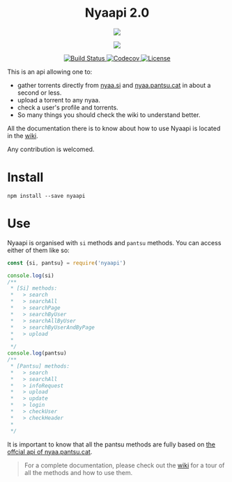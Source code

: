 <h1 align="center">Nyaapi 2.0</h1>

<p align="center">
  <a href="http://forthebadge.com/" target="_blank">
    <img src="http://forthebadge.com/images/badges/built-with-love.svg"/>
  </a>
</p>

<p align="center">
  <a href="https://standardjs.com/" target="_blank">
    <img src="https://cdn.rawgit.com/feross/standard/master/badge.svg" />
  </a>
</p>

<p align="center">
  <a href="https://travis-ci.org/Kylart/Nyaapi" target="_blank">
    <img src="https://travis-ci.org/Kylart/Nyaapi.svg?branch=master" alt="Build Status">
  </a>
  <a href="https://codecov.io/gh/Kylart/Nyaapi" target="_blank">
    <img src="https://codecov.io/gh/Kylart/Nyaapi/branch/master/graph/badge.svg" alt="Codecov" />
  </a>
  <a href="https://opensource.org/licenses/MIT" target="_blank">
    <img src="https://img.shields.io/badge/License-MIT-blue.svg" alt="License">
  </a>
</p>

This is an api allowing one to:
* gather torrents directly from [nyaa.si](https://nyaa.si) and [nyaa.pantsu.cat](https://nyaa.pantsu.cat) in about a second or less.
* upload a torrent to any nyaa.
* check a user's profile and torrents.
* So many things you should check the wiki to understand better.

All the documentation there is to know about how to use Nyaapi is located in the [wiki](https://github.com/Kylart/Nyaapi/wiki).

Any contribution is welcomed.

# Install
```
npm install --save nyaapi
```

# Use
Nyaapi is organised with `si` methods and `pantsu` methods.
You can access either of them like so:
```javascript
const {si, pantsu} = require('nyaapi')

console.log(si)
/**
 * [Si] methods:
 *   > search
 *   > searchAll
 *   > searchPage
 *   > searchByUser
 *   > searchAllByUser
 *   > searchByUserAndByPage
 *   > upload
 * 
 */
console.log(pantsu)
/**
 * [Pantsu] methods:
 *   > search
 *   > searchAll
 *   > infoRequest
 *   > upload
 *   > update
 *   > login
 *   > checkUser
 *   > checkHeader
 * 
 */
```

It is important to know that all the pantsu methods are fully based on [the offcial api of nyaa.pantsu.cat](https://nyaa.pantsu.cat/apidoc).

> For a complete documentation, please check out the [wiki](https://github.com/Kylart/Nyaapi/wiki) for a tour of all the methods and how to use them.